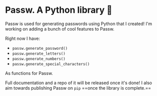 # Passw. A Python library 🦄

Passw is used for generating passwords using Python that I created! I'm working on adding a bunch of cool features to Passw.

Right now I have:
* `passw.generate_password()`
* `passw.generate_letters()`
* `passw.generate_numbers()`
* `passw.generate_special_characters()`

As functions for Passw.

Full documentation and a repo of it will be released once it's done! I also aim towards publishing Passw on `pip` ==once the library is complete.==
